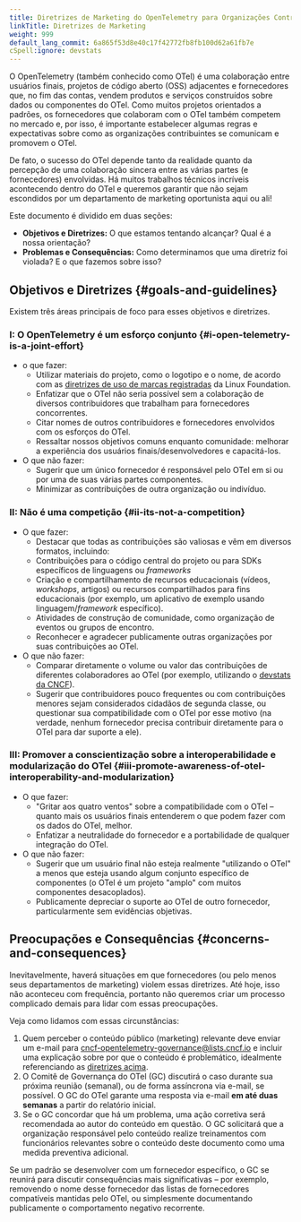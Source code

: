 ```yaml
---
title: Diretrizes de Marketing do OpenTelemetry para Organizações Contribuintes
linkTitle: Diretrizes de Marketing
weight: 999
default_lang_commit: 6a865f53d8e40c17f42772fb8fb100d62a61fb7e
cSpell:ignore: devstats
---
```


O OpenTelemetry (também conhecido como OTel) é uma colaboração entre usuários
finais, projetos de código aberto (OSS) adjacentes e fornecedores que, no fim
das contas, vendem produtos e serviços construídos sobre dados ou componentes do
OTel. Como muitos projetos orientados a padrões, os fornecedores que colaboram
com o OTel também competem no mercado e, por isso, é importante estabelecer
algumas regras e expectativas sobre como as organizações contribuintes se
comunicam e promovem o OTel.

De fato, o sucesso do OTel depende tanto da realidade quanto da percepção de uma
colaboração sincera entre as várias partes (e fornecedores) envolvidas. Há
muitos trabalhos técnicos incríveis acontecendo dentro do OTel e queremos
garantir que não sejam escondidos por um departamento de marketing oportunista
aqui ou ali!

Este documento é dividido em duas seções:

- **Objetivos e Diretrizes:** O que estamos tentando alcançar? Qual é a nossa
  orientação?
- **Problemas e Consequências:** Como determinamos que uma diretriz foi violada?
  E o que fazemos sobre isso?

## Objetivos e Diretrizes {#goals-and-guidelines}

Existem três áreas principais de foco para esses objetivos e diretrizes.

### I: O OpenTelemetry é um esforço conjunto {#i-open-telemetry-is-a-joint-effort}

- o que fazer:
  - Utilizar materiais do projeto, como o logotipo e o nome, de acordo com as
    [diretrizes de uso de marcas registradas](https://www.linuxfoundation.org/legal/trademark-usage)
    da Linux Foundation.
  - Enfatizar que o OTel não seria possível sem a colaboração de diversos
    contribuidores que trabalham para fornecedores concorrentes.
  - Citar nomes de outros contribuidores e fornecedores envolvidos com os
    esforços do OTel.
  - Ressaltar nossos objetivos comuns enquanto comunidade: melhorar a
    experiência dos usuários finais/desenvolvedores e capacitá-los.
- O que não fazer:
  - Sugerir que um único fornecedor é responsável pelo OTel em si ou por uma de
    suas várias partes componentes.
  - Minimizar as contribuições de outra organização ou indivíduo.

### II: Não é uma competição {#ii-its-not-a-competition}

- O que fazer:
  - Destacar que todas as contribuições são valiosas e vêm em diversos formatos,
    incluindo:
  - Contribuições para o código central do projeto ou para SDKs específicos de
    linguagens ou _frameworks_
  - Criação e compartilhamento de recursos educacionais (vídeos, _workshops_,
    artigos) ou recursos compartilhados para fins educacionais (por exemplo, um
    aplicativo de exemplo usando linguagem/_framework_ específico).
  - Atividades de construção de comunidade, como organização de eventos ou
    grupos de encontro.
  - Reconhecer e agradecer publicamente outras organizações por suas
    contribuições ao OTel.
- O que não fazer:
  - Comparar diretamente o volume ou valor das contribuições de diferentes
    colaboradores ao OTel (por exemplo, utilizando o
    [devstats da CNCF](https://devstats.cncf.io/)).
  - Sugerir que contribuidores pouco frequentes ou com contribuições menores
    sejam considerados cidadãos de segunda classe, ou questionar sua
    compatibilidade com o OTel por esse motivo (na verdade, nenhum fornecedor
    precisa contribuir diretamente para o OTel para dar suporte a ele).

### III: Promover a conscientização sobre a interoperabilidade e modularização do OTel {#iii-promote-awareness-of-otel-interoperability-and-modularization}

- O que fazer:
  - "Gritar aos quatro ventos" sobre a compatibilidade com o OTel – quanto mais
    os usuários finais entenderem o que podem fazer com os dados do OTel,
    melhor.
  - Enfatizar a neutralidade do fornecedor e a portabilidade de qualquer
    integração do OTel.
- O que não fazer:
  - Sugerir que um usuário final não esteja realmente "utilizando o OTel" a
    menos que esteja usando algum conjunto específico de componentes (o OTel é
    um projeto "amplo" com muitos componentes desacoplados).
  - Publicamente depreciar o suporte ao OTel de outro fornecedor,
    particularmente sem evidências objetivas.

## Preocupações e Consequências {#concerns-and-consequences}

Inevitavelmente, haverá situações em que fornecedores (ou pelo menos seus
departamentos de marketing) violem essas diretrizes. Até hoje, isso não
aconteceu com frequência, portanto não queremos criar um processo complicado
demais para lidar com essas preocupações.

Veja como lidamos com essas circunstâncias:

1. Quem perceber o conteúdo público (marketing) relevante deve enviar um e-mail
   para <cncf-opentelemetry-governance@lists.cncf.io> e incluir uma explicação
   sobre por que o conteúdo é problemático, idealmente referenciando as
   [diretrizes acima](#goals-and-guidelines).
1. O Comitê de Governança do OTel (GC) discutirá o caso durante sua próxima
   reunião (semanal), ou de forma assíncrona via e-mail, se possível. O GC do
   OTel garante uma resposta via e-mail **em até duas semanas** a partir do
   relatório inicial.
1. Se o GC concordar que há um problema, uma ação corretiva será recomendada ao
   autor do conteúdo em questão. O GC solicitará que a organização responsável
   pelo conteúdo realize treinamentos com funcionários relevantes sobre o
   conteúdo deste documento como uma medida preventiva adicional.

Se um padrão se desenvolver com um fornecedor específico, o GC se reunirá para
discutir consequências mais significativas – por exemplo, removendo o nome desse
fornecedor das listas de fornecedores compatíveis mantidas pelo OTel, ou
simplesmente documentando publicamente o comportamento negativo recorrente.
